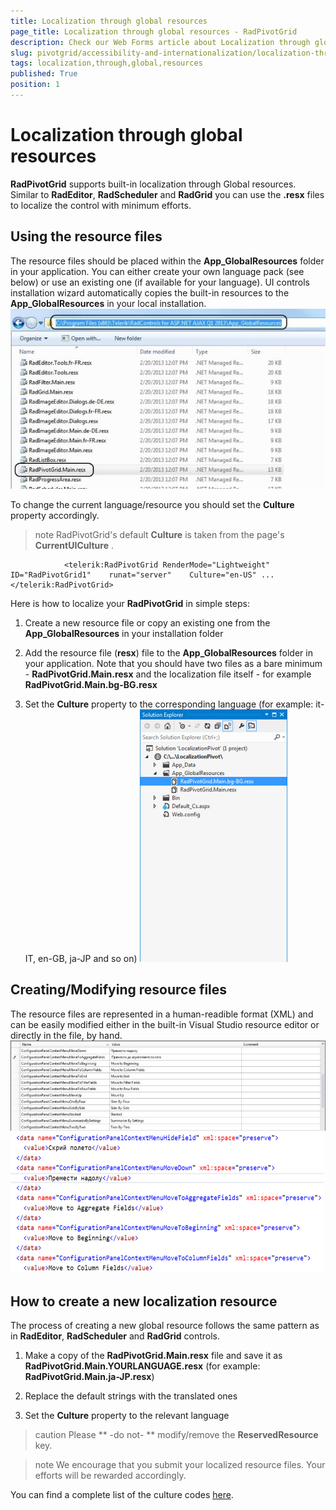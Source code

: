 ```yaml
---
title: Localization through global resources
page_title: Localization through global resources - RadPivotGrid
description: Check our Web Forms article about Localization through global resources.
slug: pivotgrid/accessibility-and-internationalization/localization-through-global-resources
tags: localization,through,global,resources
published: True
position: 1
---
```


# Localization through global resources



**RadPivotGrid** supports built-in localization through Global resources. Similar to **RadEditor**, **RadScheduler** and **RadGrid** you can use the **.resx** files to localize the control with minimum efforts.

## Using the resource files

The resource files should be placed within the **App_GlobalResources** folder in your application. You can either create your own language pack (see below) or use an existing one (if available for your language). UI controls installation wizard automatically copies the built-in resources to the **App_GlobalResources** in your local installation.
![pivotgrid-logalization-global-resources 1](images/pivotgrid-logalization-global-resources_1.jpg)

To change the current language/resource you should set the **Culture** property accordingly.

>note RadPivotGrid's default **Culture** is taken from the page's **CurrentUICulture** .
>


````ASPNET
	        <telerik:RadPivotGrid RenderMode="Lightweight" ID="RadPivotGrid1"    runat="server"    Culture="en-US" ... </telerik:RadPivotGrid>
````



Here is how to localize your **RadPivotGrid** in simple steps:

1. Create a new resource file or copy an existing one from the **App_GlobalResources** in your installation folder

1. Add the resource file (**resx**) file to the **App_GlobalResources** folder in your application. Note that you should have two files as a bare minimum - **RadPivotGrid.Main.resx** and the localization file itself - for example **RadPivotGrid.Main.bg-BG.resx**

1. Set the **Culture** property to the corresponding language (for example: it-IT, en-GB, ja-JP and so on)
![pivotgrid-logalization-global-resources 2](images/pivotgrid-logalization-global-resources_2.png)

## Creating/Modifying resource files

The resource files are represented in a human-readible format (XML) and can be easily modified either in the built-in Visual Studio resource editor or directly in the file, by hand.
![pivotgrid-logalization-global-resources 3](images/pivotgrid-logalization-global-resources_3.jpg)
![pivotgrid-logalization-global-resources 4](images/pivotgrid-logalization-global-resources_4.png)

## How to create a new localization resource

The process of creating a new global resource follows the same pattern as in **RadEditor**, **RadScheduler** and **RadGrid** controls.

1. Make a copy of the **RadPivotGrid.Main.resx** file and save it as **RadPivotGrid.Main.YOURLANGUAGE.resx** (for example: **RadPivotGrid.Main.ja-JP.resx**)

1. Replace the default strings with the translated ones

1. Set the **Culture** property to the relevant language

>caution Please ** -do not- ** modify/remove the **ReservedResource** key.
>


>note We encourage that you submit your localized resource files. Your efforts will be rewarded accordingly.
>


You can find a complete list of the culture codes [here](http://sharpertutorials.com/list-of-culture-codes/).
